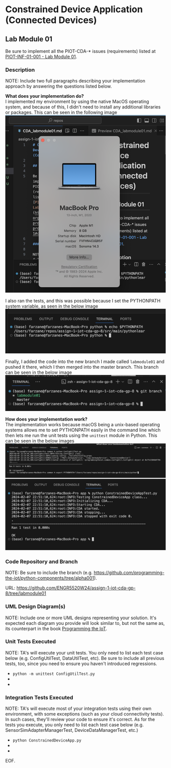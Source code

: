 # Constrained Device Application (Connected Devices)

## Lab Module 01

Be sure to implement all the PIOT-CDA-* issues (requirements) listed at [PIOT-INF-01-001 - Lab Module 01](https://github.com/orgs/programming-the-iot/projects/1#column-9974937).

### Description

NOTE: Include two full paragraphs describing your implementation approach by answering the questions listed below.

**What does your implementation do?** \
I implemented my environment by using the native MacOS operating system, and because of this, I didn't need to install any additional libraries or packages. This can be seen in the following image \
![macOS](./macOS.png)

I also ran the tests, and this was possible because I set the PYTHONPATH system variable, as seen in the below image \
![Python path](pythonPath.png)

Finally, I added the code into the new branch I made called `labmodule01` and pushed it there, which I then merged into the master branch. This branch can be seen in the below image \
![git branch](./gitBranch.png)

**How does your implementation work?** \
The implementation works because macOS being a unix-based operating systems allows me to set PYTHONPATH easily in the command line which then lets me run the unit tests using the `unittest` module in Python. This can be seen in the below images \
![Running tests](./runningTests.png) \
![Integration test](./integrationTest.png)

### Code Repository and Branch

NOTE: Be sure to include the branch (e.g. https://github.com/programming-the-iot/python-components/tree/alpha001).

URL: https://github.com/ENGR5520W24/assign-1-iot-cda-gp-8/tree/labmodule01

### UML Design Diagram(s)

NOTE: Include one or more UML designs representing your solution. It's expected each
diagram you provide will look similar to, but not the same as, its counterpart in the
book [Programming the IoT](https://learning.oreilly.com/library/view/programming-the-internet/9781492081401/).


### Unit Tests Executed

NOTE: TA's will execute your unit tests. You only need to list each test case below
(e.g. ConfigUtilTest, DataUtilTest, etc). Be sure to include all previous tests, too,
since you need to ensure you haven't introduced regressions.

- `python -m unittest ConfigUtilTest.py`
- 
- 

### Integration Tests Executed

NOTE: TA's will execute most of your integration tests using their own environment, with
some exceptions (such as your cloud connectivity tests). In such cases, they'll review
your code to ensure it's correct. As for the tests you execute, you only need to list each
test case below (e.g. SensorSimAdapterManagerTest, DeviceDataManagerTest, etc.)

- `python ConstrainedDeviceApp.py`
- 
- 

EOF.